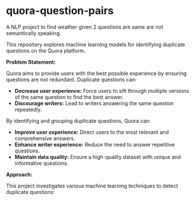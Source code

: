 # quora-question-pairs
A NLP project to find weather given 2 questions are same are not semantically speaking.


This repository explores machine learning models for identifying duplicate questions on the Quora platform.

**Problem Statement:**

Quora aims to provide users with the best possible experience by ensuring questions are not redundant. Duplicate questions can:

* **Decrease user experience:** Force users to sift through multiple versions of the same question to find the best answer.
* **Discourage writers:** Lead to writers answering the same question repeatedly.

By identifying and grouping duplicate questions, Quora can:

* **Improve user experience:** Direct users to the most relevant and comprehensive answers.
* **Enhance writer experience:** Reduce the need to answer repetitive questions.
* **Maintain data quality:** Ensure a high-quality dataset with unique and informative questions.

**Approach:**

This project investigates various machine learning techniques to detect duplicate questions:


